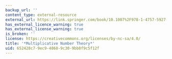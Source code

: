 ```yaml
---
backup_url: ''
content_type: external-resource
external_url: https://link.springer.com/book/10.1007%2F978-1-4757-5927-3
has_external_licence_warning: true
has_external_license_warning: true
is_broken: ''
license: https://creativecommons.org/licenses/by-nc-sa/4.0/
title: '*Multiplicative Number Theory*'
uid: 652428c7-9ec9-4868-9c30-9bb8f9c5f12f
---
```

